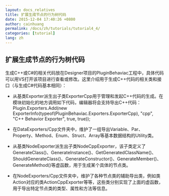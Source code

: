 ```yaml
---
layout: docs_relatives
title: 扩展生成节点的行为树代码
date: 2015-12-04 17:40:26 +0800
author: cainhuang
permalink: /docs/zh/tutorials/tutorial4_4/
categories: [tutorial]
lang: zh
---
```


## 扩展生成节点的行为树代码
生成C++或C#的相关代码放在Designer项目的PluginBehaviac工程中，具体代码可以用VS打开该项目进行查看或修改。这里介绍用于生成C++代码的相关类和接口（与生成C#代码基本相同）：

- 从基类Exporter派生出子类ExporterCpp用于管理和发起C++代码的生成。在模块初始化的地方调用如下代码，编辑器将会支持导出C++代码：
Plugin.Exporters.Add(new ExporterInfo(typeof(PluginBehaviac.Exporters.ExporterCpp), "cpp", "C++ Behavior Exporter", true, true));

- 在DataExporters/Cpp文件夹中，维护了一组导出Variable、Par、Property、Method、Enum、Struct、Array等基本数据结构的Utility类。

- 从基类NodeExporter派生出子类NodeCppExporter，该子类定义了GenerateClass()、GenerateInstance()、GetGeneratedClassName()、ShouldGenerateClass()、GenerateConstructor()、GenerateMember()、GenerateMethod()等虚函数，用于生成某个具体的节点类。

- 在NodeExporters/Cpp文件夹中，维护了各种节点类的辅助导出类，例如类Action对应的类ActionCppExporter等等，这些类分别实现了上面的虚函数，用于导出特定节点类的类型、属性和方法等信息。
